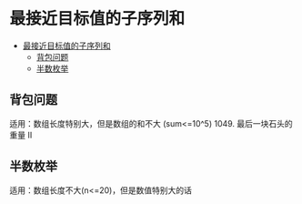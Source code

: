 # 最接近目标值的子序列和

- [最接近目标值的子序列和](#最接近目标值的子序列和)
  - [背包问题](#背包问题)
  - [半数枚举](#半数枚举)

## 背包问题
适用：数组长度特别大，但是数组的和不大 (sum<=10^5)
1049. 最后一块石头的重量 II
## 半数枚举
适用：数组长度不大(n<=20)，但是数值特别大的话